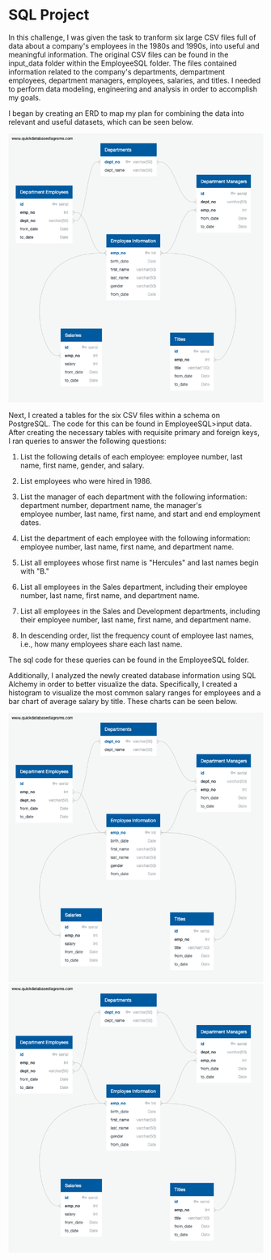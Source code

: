 # SQL Project

In this challenge, I was given the task to tranform six large CSV files full of data about a company's employees in the 1980s and 1990s, into useful and meaningful information. The original CSV files can be found in the input_data folder within the EmployeeSQL folder. The files contained information related to the company's departments, dempartment employees, department managers, employees, salaries, and titles. I needed to perform data modeling, engineering and analysis in order to accomplish my goals.

I began by creating an ERD to map my plan for combining the data into relevant and useful datasets, which can be seen below.

![ERD](Table_DBD_export.png)

Next, I created a tables for the six CSV files within a schema on PostgreSQL. The code for this can be found in EmployeeSQL>input data. After creating the necessary tables with requisite primary and foreign keys, I ran queries to answer the following questions: 

  1. List the following details of each employee: employee number, last name, first name, gender, and salary.

  2. List employees who were hired in 1986.

  3. List the manager of each department with the following information: department number, department name, the manager's   
     employee number, last name, first name, and start and end employment dates.

  4. List the department of each employee with the following information: employee number, last name, first name, and
     department name.

  5. List all employees whose first name is "Hercules" and last names begin with "B."

  6. List all employees in the Sales department, including their employee number, last name, first name, and department name.

  7. List all employees in the Sales and Development departments, including their employee number, last name, first name, and
     department name.

  8. In descending order, list the frequency count of employee last names, i.e., how many employees share each last name.

The sql code for these queries can be found in the EmployeeSQL folder.

Additionally, I analyzed the newly created database information using SQL Alchemy in order to better visualize the data. Specifically, I created a histogram to visualize the most common salary ranges for employees and a bar chart of average salary by title. These charts can be seen below.

![histogram](Table_DBD_export.png)
![bar](Table_DBD_export.png)
